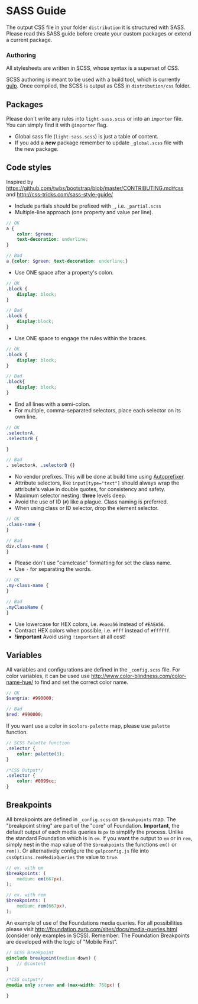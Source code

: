 # SASS Guide
The output CSS file in your folder `distribution` it is structured with SASS. Please read this SASS guide before create your custom packages or extend a current package.

### Authoring
All stylesheets are written in SCSS, whose syntax is a superset of CSS.

SCSS authoring is meant to be used with a build tool, which is currently [gulp](http://gulpjs.com).
Once compiled, the SCSS is output as CSS in `distribution/css` folder.

## Packages

Please don't write any rules into `light-sass.scss` or into an `importer` file. You can simply find it with `@importer` flag.
-   Global sass file (`light-sass.scss`) is just a table of content.
-   If you add a ***new*** package remember to update `_global.scss` file with the new package.

## Code styles
Inspired by <https://github.com/twbs/bootstrap/blob/master/CONTRIBUTING.md#css> and <http://css-tricks.com/sass-style-guide/>

-   Include partials should be prefixed with `_`, i.e. `_partial.scss`
-   Multiple-line approach (one property and value per line).

```scss
// OK
a {
    color: $green;
    text-decoration: underline;
}

// Bad
a {color: $green; text-decoration: underline;}
```
-   Use ONE space after a property's colon.

```scss
// OK
.block {
    display: block;
}

// Bad
.block {
    display:block;
}
```
-   Use ONE space to engage the rules within the braces.

```scss
// OK
.block {
    display: block;
}

// Bad
.block{
    display: block;
}
```

-   End all lines with a semi-colon.
-   For multiple, comma-separated selectors, place each selector on its own line.

```scss
// OK
.selectorA,
.selectorB {

}

// Bad
. selectorA, .selectorB {}
```
-   No vendor prefixes. This will be done at build time using [Autoprefixer](https://github.com/postcss/autoprefixer).
-   Attribute selectors, like `input[type="text"]` should always wrap the attribute's value in double quotes, for consistency and safety.
-   Maximum selector nesting: **three** levels deep.
-   Avoid the use of ID (`#`) like a plague. Class naming is preferred.
-   When using class or ID selector, drop the element selector.

```scss
// OK
.class-name {
}

// Bad
div.class-name {
}
```
-   Please don't use "camelcase" formatting for set the class name.
-   Use `-` for separating the words.

```scss
// OK
.my-class-name {
}

// Bad
.myClassName {
}
```
-   Use lowercase for HEX colors, i.e. `#eaea56` instead of `#EAEA56`.
-   Contract HEX colors when possible, i.e. `#fff` instead of `#ffffff`.
-   **!important** Avoid using `!important` at all cost!

## Variables
All variables and configurations are defined in the `_config.scss` file.
For color variables, it can be used use <http://www.color-blindness.com/color-name-hue/> to find and set the correct color name.

```scss
// OK
$sangria: #990000;

// Bad
$red: #990000;
```
If you want use a color in `$colors-palette` map, please use `palette` function.

```scss
// SCSS Palette function
.selector {
    color: palette(3);
}
```

```css
/*CSS Output*/
.selector {
    color: #0099cc;
}
```

## Breakpoints
All breakpoints are defined in `_config.scss` on `$breakpoints` map.
The "breakpoint string" are part of the "core" of Foundation. **Important**, the default output of each media queries is `px` to simplify the process. Unlike the standard Foundation which is in `em`.
If you want the output to `em` or in `rem`, simply nest in the map value of the `$breakpoints` the functions `em()` or `rem()`.
Or alternatively configure the `gulpconfig.js` file into `cssOptions.remMediaQueries` the value to `true`.

```scss
// ex. with em
$breakpoints: (
    medium: em(667px),
);

// ex. with rem
$breakpoints: (
    medium: rem(667px),
);
```
An example of use of the Foundations media queries.
For all possibilities please visit <http://foundation.zurb.com/sites/docs/media-queries.html> (consider only examples in SCSS).
Remember: The Foundation Breakpoints are developed with the logic of "Mobile First".

```scss
// SCSS Breakpoint
@include breakpoint(medium down) {
    // @content
}
```
```css
/*CSS output*/
@media only screen and (max-width: 768px) {

}
```
